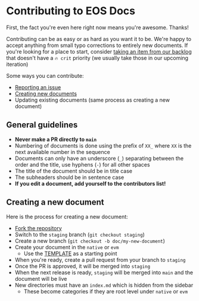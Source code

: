 # Contributing to EOS Docs

First, the fact you're even here right now means you're awesome. Thanks!

Contributing can be as easy or as hard as you want it to be. 
We're happy to accept anything from small typo corrections to entirely new documents. 
If you're looking for a place to start, consider [taking an item from our backlog](https://github.com/orgs/eosnetworkfoundation/projects/18/views/10)
that doesn't have a `🔥 crit` priority (we usually take those in our upcoming iteration)

Some ways you can contribute:
- [Reporting an issue](https://github.com/eosnetworkfoundation/docs/issues)
- [Creating new documents](#creating-a-new-document)
- Updating existing documents (same process as creating a new document)

## General guidelines

- **Never make a PR directly to `main`**
- Numbering of documents is done using the prefix of `XX_` where `XX` is the next available number in the sequence
- Documents can only have an underscore (`_`) separating between the order and the title, use hyphens (`-`) for all other spaces
- The title of the document should be in title case
- The subheaders should be in sentence case
- **If you edit a document, add yourself to the contributors list!**

## Creating a new document

Here is the process for creating a new document:
- [Fork the repository](https://github.com/eosnetworkfoundation/docs/fork)
- Switch to the `staging` branch (`git checkout staging`)
- Create a new branch (`git checkout -b doc/my-new-document`)
- Create your document in the `native` or `evm`
  - Use the [TEMPLATE](TEMPLATE.md) as a starting point
- When you're ready, create a pull request from your branch to `staging`
- Once the PR is approved, it will be merged into `staging`
- When the next release is ready, `staging` will be merged into `main` and the document will be live
- New directories must have an `index.md` which is hidden from the sidebar
  - These become categories if they are root level under `native` or `evm`





